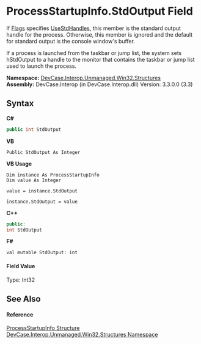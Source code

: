 # ProcessStartupInfo.StdOutput Field
 

If <a href="F_DevCase_Interop_Unmanaged_Win32_Structures_ProcessStartupInfo_Flags">Flags</a> specifies <a href="T_DevCase_Interop_Unmanaged_Win32_Enums_ProcessStartupInfoFlags">UseStdHandles</a>, this member is the standard output handle for the process. Otherwise, this member is ignored and the default for standard output is the console window's buffer. 

 If a process is launched from the taskbar or jump list, the system sets hStdOutput to a handle to the monitor that contains the taskbar or jump list used to launch the process.

**Namespace:**&nbsp;<a href="N_DevCase_Interop_Unmanaged_Win32_Structures">DevCase.Interop.Unmanaged.Win32.Structures</a><br />**Assembly:**&nbsp;DevCase.Interop (in DevCase.Interop.dll) Version: 3.3.0.0 (3.3)

## Syntax

**C#**<br />
``` C#
public int StdOutput
```

**VB**<br />
``` VB
Public StdOutput As Integer
```

**VB Usage**<br />
``` VB Usage
Dim instance As ProcessStartupInfo
Dim value As Integer

value = instance.StdOutput

instance.StdOutput = value
```

**C++**<br />
``` C++
public:
int StdOutput
```

**F#**<br />
``` F#
val mutable StdOutput: int
```


#### Field Value
Type: Int32

## See Also


#### Reference
<a href="T_DevCase_Interop_Unmanaged_Win32_Structures_ProcessStartupInfo">ProcessStartupInfo Structure</a><br /><a href="N_DevCase_Interop_Unmanaged_Win32_Structures">DevCase.Interop.Unmanaged.Win32.Structures Namespace</a><br />